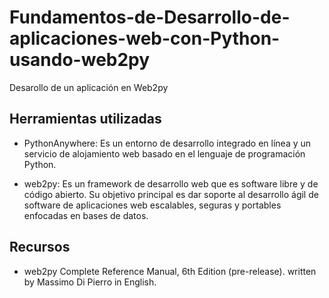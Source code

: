 # Fundamentos-de-Desarrollo-de-aplicaciones-web-con-Python-usando-web2py
Desarollo de un aplicación en Web2py 
## Herramientas utilizadas

- PythonAnywhere: Es un entorno de desarrollo integrado en línea y un servicio de alojamiento web basado en el lenguaje de programación Python.

- web2py:  Es un framework de desarrollo web que es software libre y de código abierto. Su objetivo principal es dar soporte al desarrollo ágil de software de aplicaciones web escalables, seguras y portables enfocadas en bases de datos.

## Recursos 
- web2py
Complete Reference Manual, 6th Edition (pre-release). written by Massimo Di Pierro in English.



